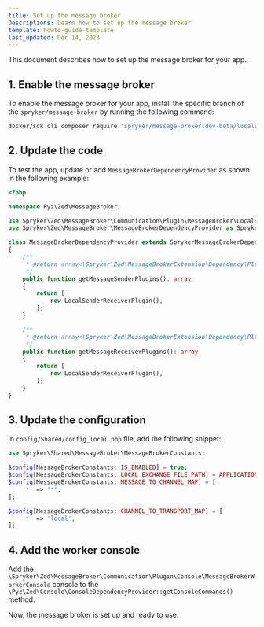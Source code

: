 ```yaml
---
title: Set up the message broker
Descriptions: Learn how to set up the message broker
template: howto-guide-template
last_updated: Dec 14, 2023
---
```

This document describes how to set up the message broker for your app.

## 1. Enable the message broker

To enable the message broker for your app, install the specific branch of the `spryker/message-broker` by running the following command:

```bash
docker/sdk cli composer require "spryker/message-broker:dev-beta/localstack-replacement as 1.8.0"
```

## 2. Update the code

To test the app, update or add `MessageBrokerDependencyProvider` as shown in the following example:

```php
<?php

namespace Pyz\Zed\MessageBroker;

use Spryker\Zed\MessageBroker\Communication\Plugin\MessageBroker\LocalSenderReceiverPlugin;
use Spryker\Zed\MessageBroker\MessageBrokerDependencyProvider as SprykerMessageBrokerDependencyProvider;

class MessageBrokerDependencyProvider extends SprykerMessageBrokerDependencyProvider
{
    /**
     * @return array<\Spryker\Zed\MessageBrokerExtension\Dependency\Plugin\MessageSenderPluginInterface>
     */
    public function getMessageSenderPlugins(): array
    {
        return [
            new LocalSenderReceiverPlugin(),
        ];
    }

    /**
     * @return array<\Spryker\Zed\MessageBrokerExtension\Dependency\Plugin\MessageReceiverPluginInterface>
     */
    public function getMessageReceiverPlugins(): array
    {
        return [
            new LocalSenderReceiverPlugin(),
        ];
    }
}
```

## 3. Update the configuration

In `config/Shared/config_local.php` file, add the following snippet:

```php
use Spryker\Shared\MessageBroker\MessageBrokerConstants;

$config[MessageBrokerConstants::IS_ENABLED] = true;
$config[MessageBrokerConstants::LOCAL_EXCHANGE_FILE_PATH] = APPLICATION_ROOT_DIR . DIRECTORY_SEPARATOR . 'data' . DIRECTORY_SEPARATOR . 'data.json';
$config[MessageBrokerConstants::MESSAGE_TO_CHANNEL_MAP] = [
    '*' => '*',
];

$config[MessageBrokerConstants::CHANNEL_TO_TRANSPORT_MAP] = [
    '*' => 'local',
];
```

## 4. Add the worker console

Add the `\Spryker\Zed\MessageBroker\Communication\Plugin\Console\MessageBrokerWorkerConsole` console to the `\Pyz\Zed\Console\ConsoleDependencyProvider::getConsoleCommands()` method. 

Now, the message broker is set up and ready to use.